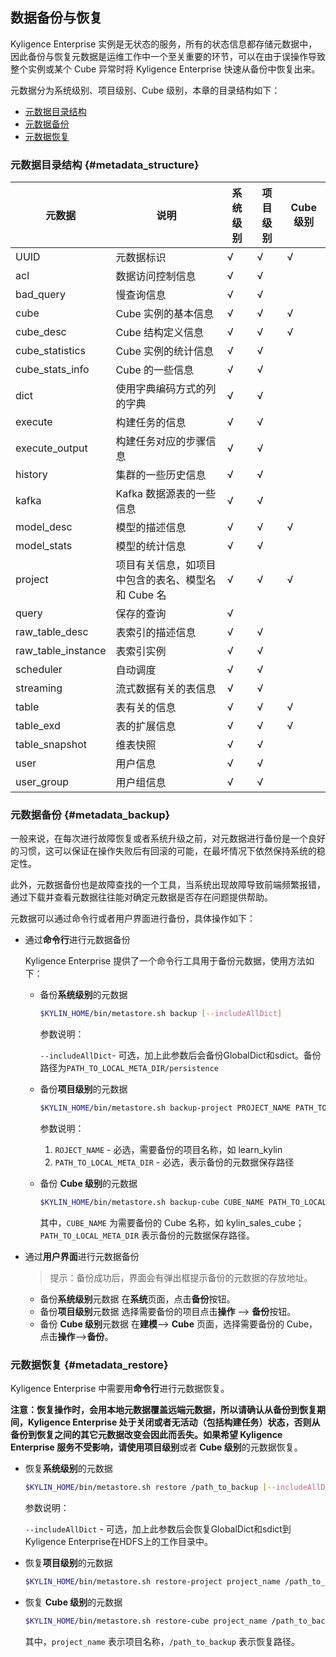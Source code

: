 ##  数据备份与恢复

Kyligence Enterprise 实例是无状态的服务，所有的状态信息都存储元数据中，因此备份与恢复元数据是运维工作中一个至关重要的环节，可以在由于误操作导致整个实例或某个 Cube 异常时将 Kyligence Enterprise 快速从备份中恢复出来。

元数据分为系统级别、项目级别、Cube 级别，本章的目录结构如下：

- [元数据目录结构](#metadata_structure)
- [元数据备份](#metadata_backup)
- [元数据恢复](#metadata_restore)


### 元数据目录结构		{#metadata_structure}

| 元数据             | 说明                                               | 系统级别 | 项目级别 | Cube 级别 |
| ------------------ | -------------------------------------------------- | -------- | -------- | --------- |
| UUID               | 元数据标识                                         | √        | √        | √         |
| acl                | 数据访问控制信息                                   | √        | √        |           |
| bad_query          | 慢查询信息                                         | √        | √        |           |
| cube               | Cube 实例的基本信息                                | √        | √        | √         |
| cube_desc          | Cube 结构定义信息                                  | √        | √        | √         |
| cube_statistics    | Cube 实例的统计信息                                | √        | √        |           |
| cube_stats_info    | Cube 的一些信息                                    | √        | √        |           |
| dict               | 使用字典编码方式的列的字典                         | √        | √        |           |
| execute            | 构建任务的信息                                     | √        | √        |           |
| execute_output     | 构建任务对应的步骤信息                             | √        | √        |           |
| history            | 集群的一些历史信息                                 | √        | √        |           |
| kafka              | Kafka 数据源表的一些信息                           | √        | √        |           |
| model_desc         | 模型的描述信息                                     | √        | √        | √         |
| model_stats        | 模型的统计信息                                     | √        | √        |           |
| project            | 项目有关信息，如项目中包含的表名、模型名和 Cube 名 | √        | √        | √         |
| query              | 保存的查询                                         | √        |          |           |
| raw_table_desc     | 表索引的描述信息                                   | √        | √        |           |
| raw_table_instance | 表索引实例                                         | √        | √        |           |
| scheduler          | 自动调度                                           | √        | √        |           |
| streaming          | 流式数据有关的表信息                               | √        | √        |           |
| table              | 表有关的信息                                       | √        | √        | √         |
| table_exd          | 表的扩展信息                                       | √        | √        | √         |
| table_snapshot     | 维表快照                                           | √        | √        |           |
| user               | 用户信息                                           | √        | √        |           |
| user_group         | 用户组信息                                         | √        | √        |           |




### 元数据备份	{#metadata_backup}

一般来说，在每次进行故障恢复或者系统升级之前，对元数据进行备份是一个良好的习惯，这可以保证在操作失败后有回滚的可能，在最坏情况下依然保持系统的稳定性。

此外，元数据备份也是故障查找的一个工具，当系统出现故障导致前端频繁报错，通过下载并查看元数据往往能对确定元数据是否存在问题提供帮助。

元数据可以通过命令行或者用户界面进行备份，具体操作如下：

- 通过**命令行**进行元数据备份

  Kyligence Enterprise 提供了一个命令行工具用于备份元数据，使用方法如下：

  * 备份**系统级别**的元数据

    ```sh
    $KYLIN_HOME/bin/metastore.sh backup [--includeAllDict]
    ```
    参数说明：
    
    `--includeAllDict`- 可选，加上此参数后会备份GlobalDict和sdict。备份路径为`PATH_TO_LOCAL_META_DIR/persistence`

  * 备份**项目级别**的元数据

    ```sh
    $KYLIN_HOME/bin/metastore.sh backup-project PROJECT_NAME PATH_TO_LOCAL_META_DIR
    ```
    参数说明：

    1. `ROJECT_NAME` - 必选，需要备份的项目名称，如 learn_kylin
    2. `PATH_TO_LOCAL_META_DIR` - 必选，表示备份的元数据保存路径

  * 备份 **Cube 级别**的元数据

    ```sh
    $KYLIN_HOME/bin/metastore.sh backup-cube CUBE_NAME PATH_TO_LOCAL_META_DIR
    ```
    其中，`CUBE_NAME` 为需要备份的 Cube 名称，如 kylin_sales_cube；`PATH_TO_LOCAL_META_DIR` 表示备份的元数据保存路径。

- 通过**用户界面**进行元数据备份
  > 提示：备份成功后，界面会有弹出框提示备份的元数据的存放地址。

  * 备份**系统级别**元数据
    在**系统**页面，点击**备份**按钮。
  * 备份**项目级别**元数据
    选择需要备份的项目点击**操作** --> **备份**按钮。
  * 备份 **Cube 级别**元数据
	在**建模**--> **Cube** 页面，选择需要备份的 Cube，点击**操作**-->**备份**。



### 元数据恢复    {#metadata_restore}

Kyligence Enterprise 中需要用**命令行**进行元数据恢复。

**注意：**恢复操作时，会用本地元数据覆盖远端元数据，所以请确认从备份到恢复期间，Kyligence Enterprise 处于关闭或者无活动（包括构建任务）状态，否则从备份到恢复之间的其它元数据改变会因此而丢失。如果希望 Kyligence Enterprise 服务不受影响，请使用**项目级别**或者 **Cube 级别**的元数据恢复。

- 恢复**系统级别**的元数据

  ```sh
  $KYLIN_HOME/bin/metastore.sh restore /path_to_backup [--includeAllDict]
  ```
  参数说明：
  
  `--includeAllDict` - 可选，加上此参数后会恢复GlobalDict和sdict到Kyligence Enterprise在HDFS上的工作目录中。
      
- 恢复**项目级别**的元数据

  ```sh
  $KYLIN_HOME/bin/metastore.sh restore-project project_name /path_to_backup
  ```

- 恢复 **Cube 级别**的元数据

  ```sh
  $KYLIN_HOME/bin/metastore.sh restore-cube project_name /path_to_backup
  ```

  其中，`project_name` 表示项目名称，`/path_to_backup` 表示恢复路径。
